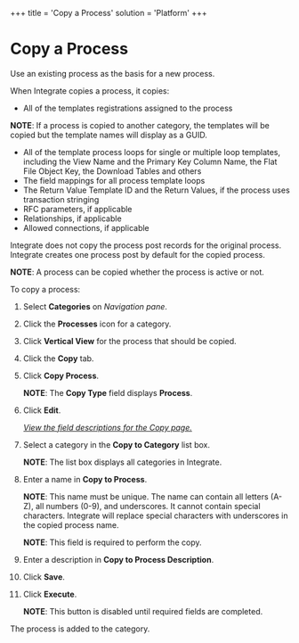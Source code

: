+++
title = 'Copy a Process'
solution = 'Platform'
+++

# Copy a Process

Use an existing process as the basis for a new process.

When Integrate copies a process, it copies:

  - All of the templates registrations assigned to the process

**NOTE**: If a process is copied to another category, the templates will
be copied but the template names will display as a GUID.

  - All of the template process loops for single or multiple loop
    templates, including the View Name and the Primary Key Column Name,
    the Flat File Object Key, the Download Tables and others
  - The field mappings for all process template loops
  - The Return Value Template ID and the Return Values, if the process
    uses transaction stringing
  - RFC parameters, if applicable
  - Relationships, if applicable
  - Allowed connections, if applicable

Integrate does not copy the process post records for the original
process. Integrate creates one process post by default for the copied
process.

**NOTE**: A process can be copied whether the process is active or not.

To copy a process:

1.  Select **Categories** on *Navigation pane*.

2.  Click the **Processes** icon for a category.

3.  Click **Vertical View** for the process that should be copied.

4.  Click the **Copy** tab.

5.  Click <span style="font-weight: bold;">Copy Process</span>.
    
    **NOTE**: The **Copy Type** field displays **Process**.

6.  Click **Edit**.
    
    *[View the field descriptions for the Copy
    page.](../Page_Desc/Copy)*

7.  Select a category in the **Copy to Category** list box.
    
    **NOTE**: The list box displays all categories in Integrate.

8.  Enter a name in **Copy to Process**.
    
    **NOTE**: This name must be unique. The name can contain all letters
    (A-Z), all numbers (0-9), and underscores. It cannot contain special
    characters. Integrate will replace special characters with
    underscores in the copied process name.
    
    <span style="font-weight: bold;">NOTE</span>: This field is required
    to perform the copy.

9.  Enter a description in <span style="font-weight: bold;">Copy to
    Process Description</span>.

10. Click **Save**.

11. Click **Execute**.
    
    <span style="font-weight: bold;">NOTE</span>: This button is
    disabled until required fields are completed.

The process is added to the category.
